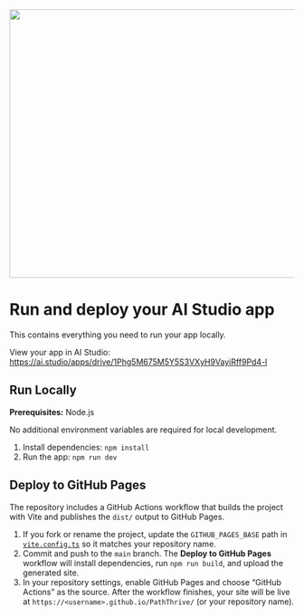 <div align="center">
<img width="1200" height="475" alt="GHBanner" src="https://github.com/user-attachments/assets/0aa67016-6eaf-458a-adb2-6e31a0763ed6" />
</div>

# Run and deploy your AI Studio app

This contains everything you need to run your app locally.

View your app in AI Studio: https://ai.studio/apps/drive/1Phg5M675M5Y5S3VXyH9VayiRff9Pd4-l

## Run Locally

**Prerequisites:**  Node.js

No additional environment variables are required for local development.

1. Install dependencies:
   `npm install`
2. Run the app:
   `npm run dev`

## Deploy to GitHub Pages

The repository includes a GitHub Actions workflow that builds the project with Vite and publishes the `dist/` output to GitHub Pages.

1. If you fork or rename the project, update the `GITHUB_PAGES_BASE` path in [`vite.config.ts`](vite.config.ts) so it matches your repository name.
2. Commit and push to the `main` branch. The **Deploy to GitHub Pages** workflow will install dependencies, run `npm run build`, and upload the generated site.
3. In your repository settings, enable GitHub Pages and choose “GitHub Actions” as the source. After the workflow finishes, your site will be live at `https://<username>.github.io/PathThrive/` (or your repository name).
